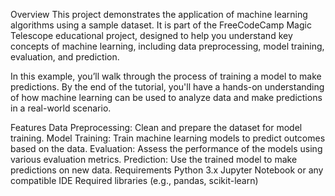 Overview
This project demonstrates the application of machine learning algorithms using a sample dataset. It is part of the FreeCodeCamp Magic Telescope educational project, designed to help you understand key concepts of machine learning, including data preprocessing, model training, evaluation, and prediction.

In this example, you’ll walk through the process of training a model to make predictions. By the end of the tutorial, you'll have a hands-on understanding of how machine learning can be used to analyze data and make predictions in a real-world scenario.

Features
Data Preprocessing: Clean and prepare the dataset for model training.
Model Training: Train machine learning models to predict outcomes based on the data.
Evaluation: Assess the performance of the models using various evaluation metrics.
Prediction: Use the trained model to make predictions on new data.
Requirements
Python 3.x
Jupyter Notebook or any compatible IDE
Required libraries (e.g., pandas, scikit-learn)
